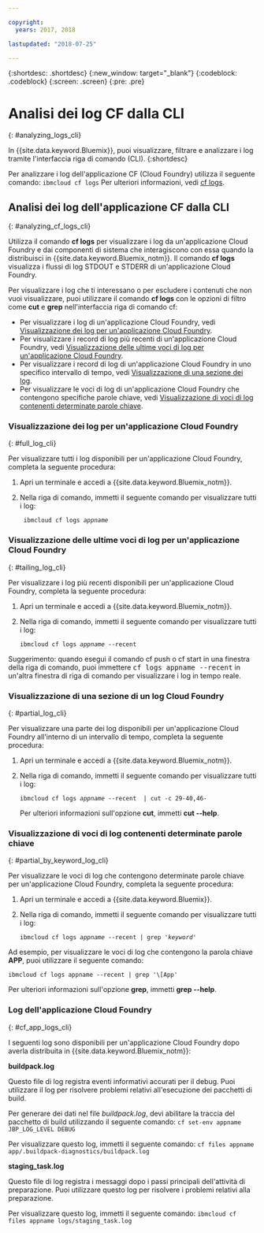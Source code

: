 ```yaml
---

copyright:
  years: 2017, 2018

lastupdated: "2018-07-25"

---
```



{:shortdesc: .shortdesc}
{:new_window: target="_blank"}
{:codeblock: .codeblock}
{:screen: .screen}
{:pre: .pre}


# Analisi dei log CF dalla CLI
{: #analyzing_logs_cli}

In {{site.data.keyword.Bluemix}}, puoi visualizzare, filtrare e analizzare i log tramite l'interfaccia riga di comando (CLI). 
{:shortdesc}

Per analizzare i log dell'applicazione CF (Cloud Foundry) utilizza il seguente comando: `ibmcloud cf logs`
Per ulteriori informazioni, vedi [cf logs](/docs/cli/reference/ibmcloud/cf_index.html#cf_logs).


## Analisi dei log dell'applicazione CF dalla CLI
{: #analyzing_cf_logs_cli}

Utilizza il comando **cf logs** per visualizzare i log da un'applicazione Cloud Foundry e dai componenti di sistema che interagiscono con essa quando la distribuisci in {{site.data.keyword.Bluemix_notm}}. Il comando **cf logs** visualizza i flussi di log STDOUT e STDERR di un'applicazione Cloud Foundry.

Per visualizzare i log che ti interessano o per escludere i contenuti che non vuoi visualizzare, puoi utilizzare il comando **cf logs** con le opzioni di filtro come **cut** e **grep** nell'interfaccia riga di comando cf:

* Per visualizzare i log di un'applicazione Cloud Foundry, vedi [Visualizzazione dei log per un'applicazione Cloud Foundry](logging_view_cli.html#full_log_cli).
* Per visualizzare i record di log più recenti di un'applicazione Cloud Foundry, vedi [Visualizzazione delle ultime voci di log per un'applicazione Cloud Foundry](logging_view_cli.html#tailing_log_cli).
* Per visualizzare i record di log di un'applicazione Cloud Foundry in uno specifico intervallo di tempo, vedi [Visualizzazione di una sezione dei log](logging_view_cli.html#partial_log_cli).
* Per visualizzare le voci di log di un'applicazione Cloud Foundry che contengono specifiche parole chiave, vedi [Visualizzazione di voci di log contenenti determinate parole chiave](logging_view_cli.html#partial_by_keyword_log_cli).


### Visualizzazione dei log per un'applicazione Cloud Foundry
{: #full_log_cli}

Per visualizzare tutti i log disponibili per un'applicazione Cloud Foundry, completa la seguente procedura:

1. Apri un terminale e accedi a {{site.data.keyword.Bluemix_notm}}.

2. Nella riga di comando, immetti il seguente comando per visualizzare tutti i log:

   <pre class="pre screen"><code> ibmcloud cf logs <var class="keyword varname">appname</var></code></pre>
   
   
### Visualizzazione delle ultime voci di log per un'applicazione Cloud Foundry
{: #tailing_log_cli}

Per visualizzare i log più recenti disponibili per un'applicazione Cloud Foundry, completa la seguente procedura:

1. Apri un terminale e accedi a {{site.data.keyword.Bluemix_notm}}.

2. Nella riga di comando, immetti il seguente comando per visualizzare tutti i log:

     <pre class="pre screen"><code>ibmcloud cf logs <var class="keyword varname">appname</var> --recent</code></pre>

<div class="note tip"><span class="tiptitle">Suggerimento:</span> quando esegui il comando <span class="keyword cmdname">cf push</span> o <span class="keyword cmdname">cf
start</span> in una finestra della riga di comando, puoi immettere <samp class="ph codeph">cf logs appname --recent</samp> in un'altra finestra di riga di comando per visualizzare i log in tempo reale. </div>


### Visualizzazione di una sezione di un log Cloud Foundry
{: #partial_log_cli}

Per visualizzare una parte dei log disponibili per un'applicazione Cloud Foundry all'interno di un intervallo di tempo, completa la seguente procedura:

1. Apri un terminale e accedi a {{site.data.keyword.Bluemix_notm}}.

2. Nella riga di comando, immetti il seguente comando per visualizzare tutti i log:

    <pre class="pre screen"><code>ibmcloud cf logs <var class="keyword varname">appname</var> --recent  | cut -c 29-40,46-</code></pre>
    
    Per ulteriori informazioni sull'opzione **cut**, immetti **cut --help**.


### Visualizzazione di voci di log contenenti determinate parole chiave
{: #partial_by_keyword_log_cli}

Per visualizzare le voci di log che contengono determinate parole chiave per un'applicazione Cloud Foundry, completa la seguente procedura:

1. Apri un terminale e accedi a {{site.data.keyword.Bluemix}}.

2. Nella riga di comando, immetti il seguente comando per visualizzare tutti i log:

    <pre class="pre screen"><code>ibmcloud cf logs <var class="keyword varname">appname</var> --recent | grep '<var class="keyword varname">keyword</var>'</code></pre>
    

Ad esempio, per visualizzare le voci di log che contengono la parola chiave **APP**, puoi utilizzare il seguente comando:

<pre class="pre screen"><code>ibmcloud cf logs appname --recent | grep '\[App'</code></pre>

Per ulteriori informazioni sull'opzione **grep**, immetti **grep --help**.


### Log dell'applicazione Cloud Foundry
{: #cf_app_logs_cli}

I seguenti log sono disponibili per un'applicazione Cloud Foundry dopo averla distribuita in {{site.data.keyword.Bluemix_notm}}:

**buildpack.log**

Questo file di log registra eventi informativi accurati per il debug. Puoi utilizzare il log per risolvere problemi relativi all'esecuzione dei pacchetti di build.

Per generare dei dati nel file *buildpack.log*, devi abilitare la traccia del pacchetto di build utilizzando il seguente comando: `cf set-env appname JBP_LOG_LEVEL DEBUG`
   
Per visualizzare questo log, immetti il seguente comando: `cf files appname app/.buildpack-diagnostics/buildpack.log`


**staging_task.log**

Questo file di log registra i messaggi dopo i passi principali dell'attività di preparazione. Puoi utilizzare questo log per risolvere i problemi relativi alla preparazione.

Per visualizzare questo log, immetti il seguente comando: `ibmcloud cf files appname logs/staging_task.log`




